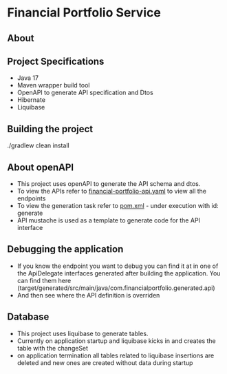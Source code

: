 # Financial Portfolio Service
## About

## Project Specifications
- Java 17
- Maven wrapper build tool
- OpenAPI to generate API specification and Dtos
- Hibernate
- Liquibase

## Building the project
./gradlew clean install

## About openAPI
- This project uses openAPI to generate the API schema and dtos. 
- To view the APIs refer to [financial-portfolio-api.yaml](src/main/resources/openapi/financial-portfolio-api.yaml) to view all the endpoints
- To view the generation task refer to [pom.xml](pom.xml) - under execution with id: generate
- API mustache is used as a template to generate code for the API interface

## Debugging the application
- If you know the endpoint you want to debug you can find it at in one of the ApiDelegate interfaces generated after building the application. You can find them here (target/generated/src/main/java/com.financialportfolio.generated.api)
- And then see where the API definition is overriden

## Database
- This project uses liquibase to generate tables.
- Currently on application startup and liquibase kicks in and creates the table with the changeSet
- on application termination all tables related to liquibase insertions are deleted and new ones are created without data during startup